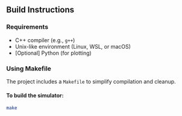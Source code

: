 ## Build Instructions

### Requirements
- C++ compiler (e.g., `g++`)
- Unix-like environment (Linux, WSL, or macOS)
- [Optional] Python (for plotting)

### Using Makefile

The project includes a `Makefile` to simplify compilation and cleanup.

#### To build the simulator:
```bash
make